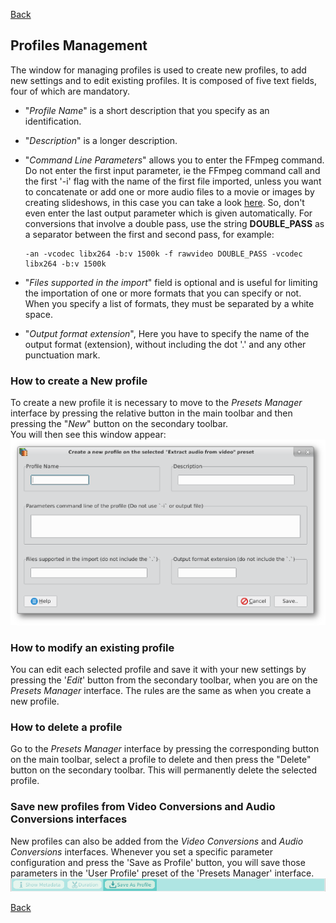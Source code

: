 [Back](../../../videomass_use.md)

## Profiles Management
The window for managing profiles is used to create new profiles, to add new settings and to edit existing profiles. 
It is composed of five text fields, four of which are mandatory.
- "_Profile Name_" is a short description that you specify as an identification.

- "_Description_" is a longer description.

- "_Command Line Parameters_" allows you to enter the FFmpeg command. Do not enter the first input parameter, ie the FFmpeg command call and the first '-i' flag with the name of the first file imported, unless you want to concatenate or add one or more audio files to a movie or images by creating slideshows, in this case you can take a look [here](../../../tips_and_tricks.md). So, don't even enter the last output parameter which is given automatically. For conversions that involve a double pass, use the string **DOUBLE_PASS** as a separator 
  between the first and second pass, for example:
  ```
  -an -vcodec libx264 -b:v 1500k -f rawvideo DOUBLE_PASS -vcodec libx264 -b:v 1500k
  ```
- "_Files supported in the import_" field is optional and is useful for limiting the importation of one or more formats 
  that you can specify or not. When you specify a list of formats, they must be separated by a white space.
  
- "_Output format extension_", Here you have to specify the name of the output format (extension), without including 
  the dot '.' and any other punctuation mark.

### How to create a New profile
To create a new profile it is necessary to move to the _Presets Manager_ interface by pressing the relative button in the 
main toolbar and then pressing the "_New_" button on the secondary toolbar.  
You will then see this window appear:   
![Image](../../../images/new_profile.png) 

### How to modify an existing profile
You can edit each selected profile and save it with your new settings by pressing the '_Edit_' button from the 
secondary toolbar, when you are on the _Presets Manager_ interface. The rules are the same as when you create a 
new profile.

### How to delete a profile
Go to the _Presets Manager_ interface by pressing the corresponding button on the main toolbar, select a profile 
to delete and then press the "Delete" button on the secondary toolbar. This will permanently delete the selected profile.

### Save new profiles from Video Conversions and Audio Conversions interfaces
New profiles can also be added from the _Video Conversions_ and _Audio Conversions_ interfaces. Whenever you set a 
specific parameter configuration and press the 'Save as Profile' button, you will save those parameters in the 
'User Profile' preset of the 'Presets Manager' interface.
![Image](../../../images/save_as_profile.png) 

[Back](../../../videomass_use.md)
